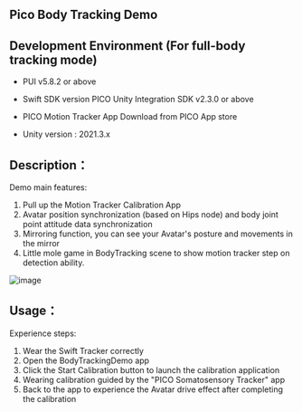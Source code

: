 ## Pico Body Tracking Demo

## Development Environment (For full-body tracking mode)
- PUI v5.8.2 or above

- Swift SDK version
PICO Unity Integration SDK v2.3.0 or above

- PICO Motion Tracker App
Download from PICO App store

- Unity version : 2021.3.x

## Description：

Demo main features:
1. Pull up the Motion Tracker Calibration App
2. Avatar position synchronization (based on Hips node) and body joint point attitude data synchronization
3. Mirroring function, you can see your Avatar's posture and movements in the mirror
4. Little mole game in BodyTracking scene to show motion tracker step on detection ability.

![image](https://github.com/picoxr/Swift-Leg-Tracking/assets/46362299/2f45b0a1-d8e2-490b-9647-cbc48a226453)

## Usage：
Experience steps:
1. Wear the Swift Tracker correctly
2. Open the BodyTrackingDemo app
  1. Click the Start Calibration button to launch the calibration application
  2. Wearing calibration guided by the "PICO Somatosensory Tracker" app
  3. Back to the app to experience the Avatar drive effect after completing the calibration

